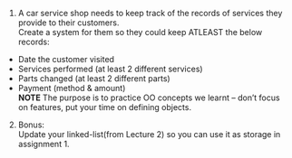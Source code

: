 1. A car service shop needs to keep track of the records of services they provide to their customers.  
  Create a system for them so they could keep ATLEAST the below records:
  - Date the customer visited
  - Services performed (at least 2 different services)
  - Parts changed (at least 2 different parts)
  - Payment (method & amount)  
**NOTE** The purpose is to practice OO concepts we learnt – don’t focus on features, put your time on defining objects.
2. Bonus:  
  Update your linked-list(from Lecture 2) so you can use it as storage in assignment 1.